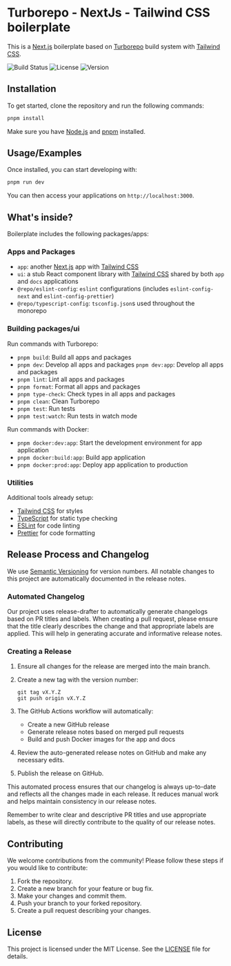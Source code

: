 # Turborepo - NextJs - Tailwind CSS boilerplate

This is a [Next.js](https://nextjs.org/) boilerplate based on [Turborepo](https://turbo.build//) build system with [Tailwind CSS](https://tailwindcss.com/).

![Build Status](https://img.shields.io/badge/build-passing-brightgreen)
![License](https://img.shields.io/badge/license-MIT-blue)
![Version](https://img.shields.io/badge/version-1.0.0-orange)

## Installation

To get started, clone the repository and run the following commands:

```bash
pnpm install
```

Make sure you have [Node.js](https://nodejs.org/) and [pnpm](https://pnpm.js.org/) installed.

## Usage/Examples

Once installed, you can start developing with:

```bash
pnpm run dev
```

You can then access your applications on `http://localhost:3000`.

## What's inside?

Boilerplate includes the following packages/apps:

### Apps and Packages

- `app`: another [Next.js](https://nextjs.org/) app with [Tailwind CSS](https://tailwindcss.com/)
- `ui`: a stub React component library with [Tailwind CSS](https://tailwindcss.com/) shared by both `app` and `docs` applications
- `@repo/eslint-config`: `eslint` configurations (includes `eslint-config-next` and `eslint-config-prettier`)
- `@repo/typescript-config`: `tsconfig.json`s used throughout the monorepo

### Building packages/ui

Run commands with Turborepo:
- `pnpm build`: Build all apps and packages
- `pnpm dev`: Develop all apps and packages
  `pnpm dev:app`: Develop all apps and packages
- `pnpm lint`: Lint all apps and packages
- `pnpm format`: Format all apps and packages
- `pnpm type-check`: Check types in all apps and packages
- `pnpm clean`: Clean Turborepo
- `pnpm test`: Run tests
- `pnpm test:watch`: Run tests in watch mode

Run commands with Docker:
 - `pnpm docker:dev:app`: Start the development environment for app application
 - `pnpm docker:build:app`: Build app application
 - `pnpm docker:prod:app`: Deploy app application to production

### Utilities

Additional tools already setup:

- [Tailwind CSS](https://tailwindcss.com/) for styles
- [TypeScript](https://www.typescriptlang.org/) for static type checking
- [ESLint](https://eslint.org/) for code linting
- [Prettier](https://prettier.io) for code formatting

## Release Process and Changelog

We use [Semantic Versioning](https://semver.org/) for version numbers. All notable changes to this project are automatically documented in the release notes.

### Automated Changelog

Our project uses release-drafter to automatically generate changelogs based on PR titles and labels. When creating a pull request, please ensure that the title clearly describes the change and that appropriate labels are applied. This will help in generating accurate and informative release notes.

### Creating a Release

1. Ensure all changes for the release are merged into the main branch.

2. Create a new tag with the version number:
   ```
   git tag vX.Y.Z
   git push origin vX.Y.Z
   ```

3. The GitHub Actions workflow will automatically:
   - Create a new GitHub release
   - Generate release notes based on merged pull requests
   - Build and push Docker images for the app and docs

4. Review the auto-generated release notes on GitHub and make any necessary edits.

5. Publish the release on GitHub.

This automated process ensures that our changelog is always up-to-date and reflects all the changes made in each release. It reduces manual work and helps maintain consistency in our release notes.

Remember to write clear and descriptive PR titles and use appropriate labels, as these will directly contribute to the quality of our release notes.

## Contributing

We welcome contributions from the community! Please follow these steps if you would like to contribute:
1. Fork the repository.
2. Create a new branch for your feature or bug fix.
3. Make your changes and commit them.
4. Push your branch to your forked repository.
5. Create a pull request describing your changes.

## License

This project is licensed under the MIT License. See the [LICENSE](LICENSE) file for details.
